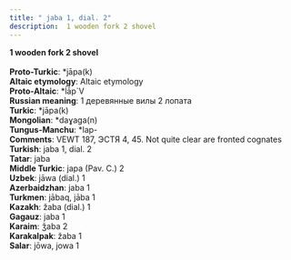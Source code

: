 ```yaml
---
title: " jaba 1, dial. 2"
description:  1 wooden fork 2 shovel
---
```

<strong> 1 wooden fork 2 shovel</strong><br><br>
<strong>Proto-Turkic</strong>:  *jāpa(k)<br>
<strong>Altaic etymology</strong>:  Altaic etymology<br>
<strong> Proto-Altaic</strong>:  *ĺā́p`V<br>
<strong>Russian meaning</strong>:  1 деревянные вилы 2 лопата<br>
<strong>Turkic</strong>:  *jāpa(k)<br>
<strong>Mongolian</strong>:  *daɣaga(n)<br>
<strong>Tungus-Manchu</strong>:  *lap-<br>
<strong>Comments</strong>:  VEWT 187, ЭСТЯ 4, 45. Not quite clear are fronted cognates<br>
<strong>Turkish</strong>:  jaba 1, dial. 2<br>
<strong>Tatar</strong>:  jaba<br>
<strong>Middle Turkic</strong>:  japa (Pav. C.) 2<br>
<strong>Uzbek</strong>:  jāwa (dial.) 1<br>
<strong>Azerbaidzhan</strong>:  jaba 1<br>
<strong>Turkmen</strong>:  jābaq, jāba 1<br>
<strong>Kazakh</strong>:  žaba (dial.) 1<br>
<strong>Gagauz</strong>:  jaba 1<br>
<strong>Karaim</strong>:  ǯaba 2<br>
<strong>Karakalpak</strong>:  žaba 1<br>
<strong>Salar</strong>:  jōwa, jowa 1<br>


